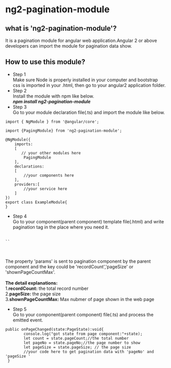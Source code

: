 # ng2-pagination-module
## what is 'ng2-pagination-module'?
It is a pagination module for angular web application.Angular 2 or above developers can import the module for pagination data show.
## How to use this module?
+ Step 1<br/>
Make sure Node is properly installed in your computer and bootstrap css is imported in your .html, then go to your angular2 application folder.
+ Step 2<br/>
Install the module with npm like below.<br/>
<strong><i>npm install ng2-pagination-module</i></strong>
+ Step 3<br/>
Go to your module declaration file(.ts) and import the module like below.</br>
<pre><code>import { NgModule } from '@angular/core';<br>
import {PagingModule} from 'ng2-pagination-module';<br>
@NgModule({
    imports:
    [  
       // your other modules here
        PagingModule
    ],
    declarations:
    [
        //your components here
    ],
    providers:[
        //your service here
    ]
})
export class ExampleModule{
}</code></pre>

+ Step 4<br/>
Go to your component(parent component) template file(.html) and write pagination tag in the place where you need it.</br></br>
<pre><code>`<page [params]="params" (pageChanged)="onPageChanged($event)"></page>`</code></pre></br>
The property 'params' is sent to pagination component by the parent component and the key could be 'recordCount','pageSize' or 'shownPageCountMax'.</br></br>
<strong>The detail explanations:</strong><br>
1.<strong>recordCount:</strong>	the total record number</br>
2.<strong>pageSize:</strong>	the page size</br>
3.<strong>shownPageCountMax:</strong> Max nubmer of page shown in the web page</br> 

+ Step 5<br/>
Go to your component(parent component) file(.ts) and process the emitted event.
<pre><code>public onPageChanged(state:PageState):void{
        console.log("got state from page component:"+state);
        let count = state.pageCount;//the total number
        let pageNo = state.pageNo;//the page number to show
        let pageSize = state.pageSize; // the page size
        //your code here to get pagination data with 'pageNo' and 'pageSize '
 }</code></pre>





